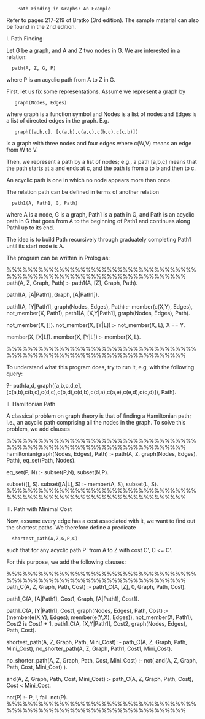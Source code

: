         Path Finding in Graphs: An Example

Refer to pages 217-219 of Bratko (3rd edition). The sample material
can also be found in the 2nd edition.

 I. Path Finding 

Let G be a graph, and A and Z two nodes in G. We are interested in
a relation:

      path(A, Z, G, P)

where P is an acyclic path from A to Z in G.  

First, let us fix some representations. Assume we represent a graph by 

       graph(Nodes, Edges)

where graph is a function symbol and Nodes is a list of nodes and Edges 
is a list of directed edges in the graph. E.g.

       graph([a,b,c], [c(a,b),c(a,c),c(b,c),c(c,b)])

is a graph with three nodes and four edges where c(W,V) 
means an edge from W to V.

Then, we represent a path by a list of nodes; e.g., 
a path [a,b,c] means that the path starts 
at a and ends at c, and the path is from a to b and then to c.

An acyclic path is one in which no node appears more than once.

The relation path can be defined in terms of another relation

      path1(A, Path1, G, Path)

where A is a node, G is a graph, Path1 is a path in G, and 
Path is an acyclic path in G that goes from A to the beginning of 
Path1 and continues along Path1 up to its end.

The idea is to build Path recursively through 
graduately completing Path1
until its start node is A. 

The program can be written in Prolog as:

%%%%%%%%%%%%%%%%%%%%%%%%%%%%%%%%%%%%%%%%%%%%%%%%%%%%%%%%%%%%%%%%%%%%%%
path(A, Z, Graph, Path) :- 
          path1(A, [Z], Graph, Path).

path1(A, [A|Path1], Graph, [A|Path1]).

path1(A, [Y|Path1], graph(Nodes, Edges), Path) :-
          member(c(X,Y), Edges),
          not_member(X, Path1),
          path1(A, [X,Y|Path1], graph(Nodes, Edges), Path).

not_member(X, []).
not_member(X, [Y|L]) :-
          not_member(X, L),
          X \== Y. 

member(X, [X|L]).
member(X, [Y|L]) :- member(X, L).

%%%%%%%%%%%%%%%%%%%%%%%%%%%%%%%%%%%%%%%%%%%%%%%%%%%%%%%%%%%%%%%%%%%%%%


To understand what this program does, try to run it, e.g, with the 
following query:

?- path(a,d,
     graph([a,b,c,d,e], 
           [c(a,b),c(b,c),c(d,c),c(b,d),c(d,b),c(d,a),c(a,e),c(e,d),c(c,d)]), 
     Path).



 II. Hamiltonian Path

A classical problem on graph theory is that of finding 
a Hamiltonian path; i.e., an acyclic path comprising all the nodes in 
the graph.  To solve this problem, we add clauses


%%%%%%%%%%%%%%%%%%%%%%%%%%%%%%%%%%%%%%%%%%%%%%%%%%%%%%%%%%%%%%%%%%%%%%
hamiltonian(graph(Nodes, Edges), Path) :- 
          path(A, Z, graph(Nodes, Edges), Path),
          eq_set(Path, Nodes).

eq_set(P, N) :- 
          subset(P,N),
          subset(N,P).

subset([], S).
subset([A|L], S) :- 
         member(A, S),
         subset(L, S).
%%%%%%%%%%%%%%%%%%%%%%%%%%%%%%%%%%%%%%%%%%%%%%%%%%%%%%%%%%%%%%%%%%%%%%


 III. Path with Minimal Cost

Now, assume every edge has a cost associated with it, we want to find out
the shortest paths. We therefore define a predicate

      shortest_path(A,Z,G,P,C)

such that for any acyclic path P' from A to Z with cost C', C <= C'. 

For this purpose, we add the following clauses:


%%%%%%%%%%%%%%%%%%%%%%%%%%%%%%%%%%%%%%%%%%%%%%%%%%%%%%%%%%%%%%%%%%%%%%
path_C(A, Z, Graph, Path, Cost) :- 
          path1_C(A, [Z], 0, Graph, Path, Cost).

path1_C(A, [A|Path1], Cost1, Graph, [A|Path1], Cost1).

path1_C(A, [Y|Path1], Cost1, graph(Nodes, Edges), Path, Cost) :-
          (member(e(X,Y), Edges); member(e(Y,X), Edges)),
          not_member(X, Path1),
          Cost2 is Cost1 + 1,
          path1_C(A, [X,Y|Path1], Cost2, graph(Nodes, Edges), Path, Cost).


shortest_path(A, Z, Graph, Path, Mini_Cost) :- 
         path_C(A, Z, Graph, Path, Mini_Cost),
         no_shorter_path(A, Z, Graph, Path1, Cost1, Mini_Cost).

no_shorter_path(A, Z, Graph, Path, Cost, Mini_Cost) :-
         not( and(A, Z, Graph, Path, Cost, Mini_Cost) ).

and(A, Z, Graph, Path, Cost, Mini_Cost) :- 
        path_C(A, Z, Graph, Path, Cost),
        Cost < Mini_Cost.

not(P) :- P, !, fail.
not(P). 
%%%%%%%%%%%%%%%%%%%%%%%%%%%%%%%%%%%%%%%%%%%%%%%%%%%%%%%%%%%%%%%%%%%%%%

